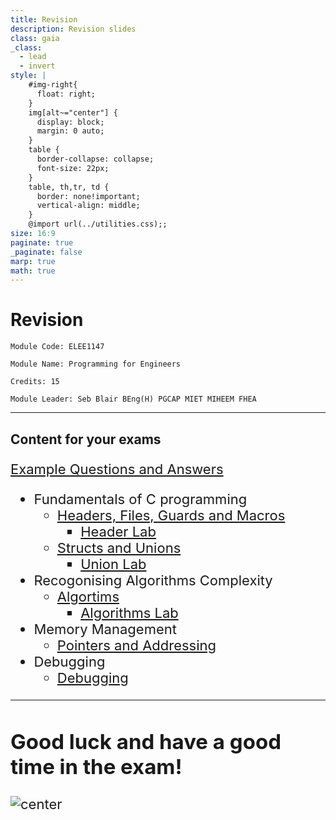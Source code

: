 ```yaml
---
title: Revision 
description: Revision slides
class: gaia
_class:
  - lead
  - invert
style: |
    #img-right{
      float: right;
    }
    img[alt~="center"] {
      display: block;
      margin: 0 auto;
    }
    table {
      border-collapse: collapse;
      font-size: 22px;
    }
    table, th,tr, td {
      border: none!important;
      vertical-align: middle;
    }
    @import url(../utilities.css);;
size: 16:9
paginate: true
_paginate: false
marp: true
math: true
---
```


# Revision

    Module Code: ELEE1147

    Module Name: Programming for Engineers

    Credits: 15

    Module Leader: Seb Blair BEng(H) PGCAP MIET MIHEEM FHEA

---

## Content for your exams

<div style="font-size:22px">

[Example Questions and Answers](https://uniofgreenwich.github.io/ELEE1147_Exercises/Revision/Revison.html)

- Fundamentals of C programming
  - [Headers, Files, Guards and Macros](../HeaderFilesGuardsMacros/HeaderFilesGuardsMacros.html)
    - [Header Lab](https://uniofgreenwich.github.io/ELEE1147_Exercises/HeaderFilesGuardsMacros/HeaderFilesGuardsMacros.html)
  - [Structs and Unions](../UnionsAndStructs/UnionsAndStructs.html)
    - [Union Lab](https://uniofgreenwich.github.io/ELEE1147_Exercises/UnionsAndStructs/UnionsAndStructs.html)
- Recogonising Algorithms Complexity   
  - [Algortims](../Algorithms/Algorithms.html)
    - [Algorithms Lab](https://uniofgreenwich.github.io/ELEE1147_Exercises/Algorithms/Algorithms.html)
- Memory Management
  - [Pointers and Addressing](../PointersAndAddressing/PointersAndAddressing.html)
- Debugging
  - [Debugging](../Debugging/Debugging.html)

---

## Good luck and have a good time in the exam!

![center](https://i.chzbgr.com/full/9029005056/h761B7854/photo-of-jake-gyllenhaal-situation-youre-in-when-taking-an-exam-and-see-the-first-question)

